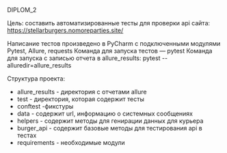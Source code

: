 DIPLOM_2

Цель: составить автоматизированные тесты для проверки api сайта: https://stellarburgers.nomoreparties.site/

Написание тестов произведено в PyCharm с подключенными модулями Pytest, Allure, requests
Команда для запуска тестов — pytest
Команда для запуска с записью отчета в allure_results: pytest --alluredir=allure_results

Структура проекта:
* allure_results - директория с отчетами allure
* test - директория, которая содержит тесты
* conftest -фикстуры
* data - содержит url, информацию о системных сообщениях
* helpers - содержит методы для генирации данных для курьера
* burger_api - содержит базовые методы для тестирования api в тестах
* requirements - необходимые модули
